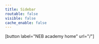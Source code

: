 ```yaml
---
title: Sidebar
routable: false
visible: false
cache_enable: false
---
```


 [button label="NEB academy home" url="/"]